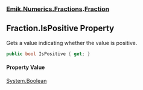 ### [Emik.Numerics.Fractions](Emik.Numerics.Fractions.md 'Emik.Numerics.Fractions').[Fraction](Fraction.md 'Emik.Numerics.Fractions.Fraction')

## Fraction.IsPositive Property

Gets a value indicating whether the value is positive.

```csharp
public bool IsPositive { get; }
```

#### Property Value
[System.Boolean](https://docs.microsoft.com/en-us/dotnet/api/System.Boolean 'System.Boolean')